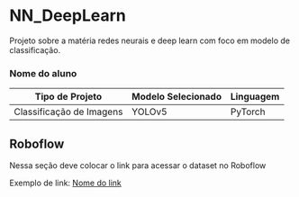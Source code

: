 # NN_DeepLearn
Projeto sobre a matéria redes neurais e deep learn com foco em modelo de classificação.


### Nome do aluno

|**Tipo de Projeto**|**Modelo Selecionado**|**Linguagem**|
|--|--|--|
|Classificação de Imagens|YOLOv5|PyTorch|



## Roboflow

Nessa seção deve colocar o link para acessar o dataset no Roboflow

Exemplo de link: [Nome do link](google.com)

